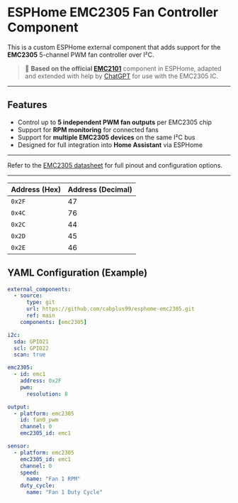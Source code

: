# ESPHome EMC2305 Fan Controller Component

This is a custom ESPHome external component that adds support for the **EMC2305** 5-channel PWM fan controller over I²C.

> 🔧 **Based on the official [EMC2101](https://github.com/esphome/esphome/blob/dev/esphome/components/emc2101)** component in ESPHome, adapted and extended with help by [ChatGPT](https://openai.com/chatgpt) for use with the EMC2305 IC.

---

## Features

- Control up to **5 independent PWM fan outputs** per EMC2305 chip
- Support for **RPM monitoring** for connected fans
- Support for **multiple EMC2305 devices** on the same I²C bus
- Designed for full integration into **Home Assistant** via ESPHome

---

Refer to the [EMC2305 datasheet](https://www.microchip.com/en-us/product/EMC2305) for full pinout and configuration options.

---

| Address (Hex) | Address (Decimal) |
| ------------- | ----------------- |
| `0x2F`        | 47                |
| `0x4C`        | 76                |
| `0x2C`        | 44                |
| `0x2D`        | 45                |
| `0x2E`        | 46                |

## YAML Configuration (Example)

```yaml
external_components:
  - source:
      type: git
      url: https://github.com/cabplus99/esphome-emc2305.git
      ref: main
    components: [emc2305]

i2c:
  sda: GPIO21
  scl: GPIO22
  scan: true

emc2305:
  - id: emc1
    address: 0x2F
    pwm:
      resolution: 8

output:
  - platform: emc2305
    id: fan0_pwm
    channel: 0
    emc2305_id: emc1

sensor:
  - platform: emc2305
    emc2305_id: emc1
    channel: 0
    speed:
      name: "Fan 1 RPM"
    duty_cycle:
      name: "Fan 1 Duty Cycle"
